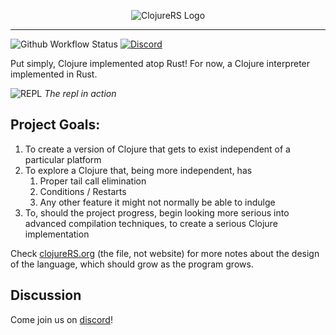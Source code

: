 <p align="center">
  <img src="https://raw.github.com/clojure-rs/ClojureRS/master/clojureRS-logo-horizontal.png" alt="ClojureRS Logo"/>
</p>

----------
![Github Workflow Status](https://img.shields.io/github/workflow/status/clojure-rs/ClojureRS/Rust)
[![Discord](https://img.shields.io/discord/703549047901913189?logo=discord)](https://discord.gg/mFE3JNr)

Put simply, Clojure implemented atop Rust! For now, a Clojure interpreter implemented in Rust. 

![REPL](https://i.imgur.com/rpioVBP.png)
*The repl in action*

## Project Goals:
1. To create a version of Clojure that gets to exist independent of a particular platform
2. To explore a Clojure that, being more independent, has
   1. Proper tail call elimination
   2. Conditions / Restarts
   3. Any other feature it might not normally be able to indulge
3. To, should the project progress, begin looking more serious into advanced compilation techniques, to create a serious Clojure implementation 

Check [clojureRS.org](./clojureRS.org) (the file, not website) for more notes about the design of the language, which should grow as the program grows.

## Discussion
  Come join us on [discord](https://discord.gg/mFE3JNr)!
